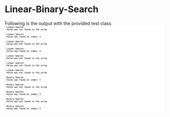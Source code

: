 # Linear-Binary-Search
Following is the output with the provided test class
![](https://github.com/zkhan33/Linear-Binary-Search/blob/master/ConsoleImg.png)
